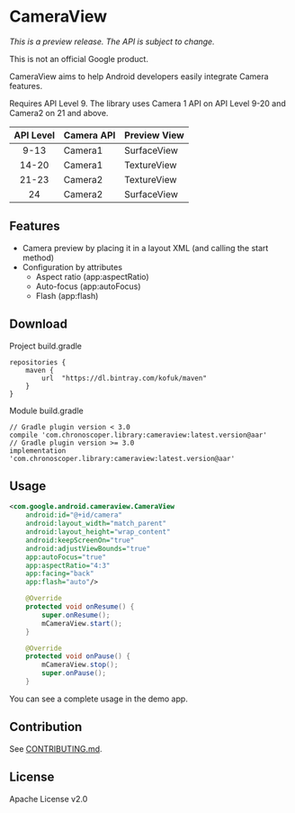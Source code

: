 # CameraView

*This is a preview release. The API is subject to change.*

This is not an official Google product.

CameraView aims to help Android developers easily integrate Camera features.

Requires API Level 9. The library uses Camera 1 API on API Level 9-20 and Camera2 on 21 and above.

| API Level | Camera API | Preview View |
|:---------:|------------|--------------|
| 9-13      | Camera1    | SurfaceView  |
| 14-20     | Camera1    | TextureView  |
| 21-23     | Camera2    | TextureView  |
| 24        | Camera2    | SurfaceView  |

## Features

- Camera preview by placing it in a layout XML (and calling the start method)
- Configuration by attributes
  - Aspect ratio (app:aspectRatio)
  - Auto-focus (app:autoFocus)
  - Flash (app:flash)
  
## Download

Project build.gradle
```
repositories {
    maven {
        url  "https://dl.bintray.com/kofuk/maven" 
    }
}
```

Module build.gradle
```
// Gradle plugin version < 3.0
compile 'com.chronoscoper.library:cameraview:latest.version@aar'
// Gradle plugin version >= 3.0
implementation 'com.chronoscoper.library:cameraview:latest.version@aar'
```

## Usage

```xml
<com.google.android.cameraview.CameraView
    android:id="@+id/camera"
    android:layout_width="match_parent"
    android:layout_height="wrap_content"
    android:keepScreenOn="true"
    android:adjustViewBounds="true"
    app:autoFocus="true"
    app:aspectRatio="4:3"
    app:facing="back"
    app:flash="auto"/>
```

```java
    @Override
    protected void onResume() {
        super.onResume();
        mCameraView.start();
    }

    @Override
    protected void onPause() {
        mCameraView.stop();
        super.onPause();
    }
```

You can see a complete usage in the demo app.

## Contribution

See [CONTRIBUTING.md](/CONTRIBUTING.md).

## License
Apache License v2.0
